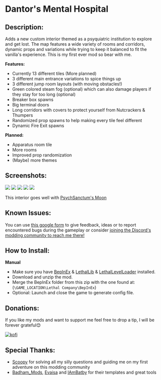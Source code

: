 # Dantor's Mental Hospital

## Description:
Adds a new custom interior themed as a psyquiatric institution to explore and get lost. The map features a wide variety of rooms and corridors, dynamic props and variations while trying to keep it balanced to fit the vanilla's experience.
This is my first ever mod so bear with me.

**Features:**
- Currently 13 different tiles (More planned)
- 3 different main entrance variations to spice things up
- 3 different jump room layouts (with moving obstacles!)
- Green colored steam fog (optional) which can also damage players if they stay for too long (optional)
- Breaker box spawns
- Big terminal doors
- Long corridors with covers to protect yourself from Nutcrackers & Thumpers
- Randomized prop spawns to help making every tile feel different
- Dynamic Fire Exit spawns


**Planned:**
- Apparatus room tile
- More rooms
- Improved prop randomization
- (Maybe) more themes
## Screenshots:
![](https://i.ibb.co/NVw41JV/image-50.png)
![](https://i.ibb.co/XsMKpr9/image-62.png)
![](https://i.ibb.co/8mZV4Fd/image-58.png)
![](https://s9.gifyu.com/images/SUYw9.gif)
![](https://s9.gifyu.com/images/SUYwV.gif)

This interior goes well with [PsychSanctum's Moon](https://thunderstore.io/c/lethal-company/p/Tolian/PsychSanctum/)
## Known Issues:
You can use [this google form](https://forms.gle/QzfNs5BuZ8CR9gSt7) to give feedback, ideas or to report encountered bugs during the gameplay or consider [joining the Discord's modding community to reach me there!](https://discord.gg/heuPrVvX)
## How to Install:
**Manual**
- Make sure you have [BepInEx](https://thunderstore.io/c/lethal-company/p/BepInEx/BepInExPack/) & [LethalLib](https://thunderstore.io/c/lethal-company/p/Evaisa/LethalLib/) & [LethalLevelLoader](https://thunderstore.io/c/lethal-company/p/IAmBatby/LethalLevelLoader/) installed.
- Download and unzip the mod.
- Merge the BepInEx folder from this zip with the one found at: (`\GAME_LOCATION\Lethal Company\BepInEx`)
- Optional: Launch and close the game to generate config file.

## Donations:
If you like my mods and want to support me feel free to drop a tip, I will be forever grateful😊

[![kofi](https://az743702.vo.msecnd.net/cdn/kofi3.png?v=0)](https://ko-fi.com/dantor)

## Special Thanks:
- [Scoopy](https://thunderstore.io/c/lethal-company/p/scoopy/Scoopys_Variety_Mod/) for solving all my silly questions and guiding me on my first adventure on this modding community
- [Badham_Mods](https://thunderstore.io/c/lethal-company/p/Badham_Mods/SCPFoundationDungeon/), [Evaisa](https://thunderstore.io/c/lethal-company/p/Evaisa/LethalLib/) and [IAmBatby](https://thunderstore.io/c/lethal-company/p/IAmBatby/LethalLevelLoader/) for their templates and great tools
